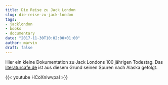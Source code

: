 ```yaml
---
title: Die Reise zu Jack London
slug: die-reise-zu-jack-london
tags:
- jacklondon
- books
- documentary
date: "2017-11-30T10:02:00+01:00"
author: marvin
draft: false
---
```

Hier ein kleine Dokumentation zu Jack Londons 100 jährigen Todestag. Das [literaturcafe.de](http://www.literaturcafe.de/video-die-reise-zu-jack-london-auf-spurensuche-im-yukon-kanada/) ist aus diesem Grund seinen Spuren nach Alaska gefolgt.

{{< youtube HCoXniwvpaI >}}